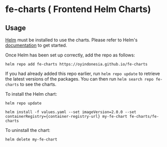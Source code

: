 # fe-charts ( Frontend Helm Charts)

## Usage

[Helm](https://helm.sh) must be installed to use the charts.  Please refer to
Helm's [documentation](https://helm.sh/docs) to get started.

Once Helm has been set up correctly, add the repo as follows:

  `helm repo add fe-charts https://oyindonesia.github.io/fe-charts`

If you had already added this repo earlier, run `helm repo update` to retrieve
the latest versions of the packages.  You can then run `helm search repo fe-charts` to see the charts.

To install the Helm chart:

    helm repo update

    helm install -f values.yaml --set imageVersion=2.0.0 --set containerRegistry={container-registry-url} my-fe-chart fe-charts/fe-charts

To uninstall the chart:

    helm delete my-fe-chart
